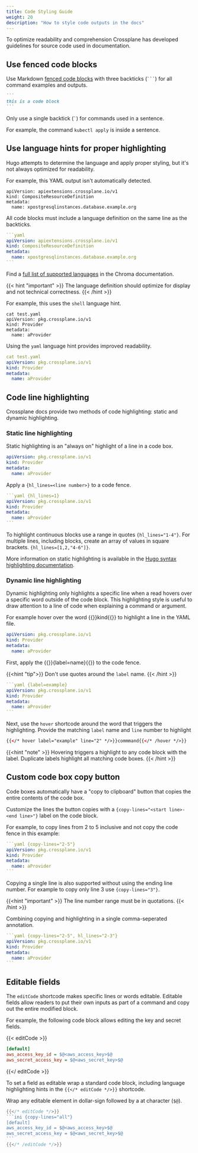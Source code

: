 ```yaml
---
title: Code Styling Guide
weight: 20
description: "How to style code outputs in the docs"
---
```


To optimize readability and comprehension Crossplane has developed guidelines
for source code used in documentation.


## Use fenced code blocks
Use Markdown [fenced code
blocks](https://www.markdownguide.org/extended-syntax/#fenced-code-blocks) with
three backticks (` ``` `) for
all command examples and outputs.

````markdown
```
this is a code block
```
````

Only use a single backtick (`` ` ``) for commands used in a sentence. 

For example, the command `kubectl apply` is inside a sentence. 

## Use language hints for proper highlighting
Hugo attempts to determine the language and apply proper styling, but it's
not always optimized for readability. 

For example, this YAML output isn't automatically detected.
```
apiVersion: apiextensions.crossplane.io/v1
kind: CompositeResourceDefinition
metadata:
  name: xpostgresqlinstances.database.example.org
```

All code blocks must include a language definition on the same line as the backticks.
````yaml
```yaml
apiVersion: apiextensions.crossplane.io/v1
kind: CompositeResourceDefinition
metadata:
  name: xpostgresqlinstances.database.example.org
```
````

Find a [full list of supported languages](https://github.com/alecthomas/chroma/#supported-languages) in the Chroma documentation.

{{< hint "important" >}}
The language definition should optimize for display and not technical correctness.
{{< /hint >}}

For example, this uses the `shell` language hint.

```shell
cat test.yaml
apiVersion: pkg.crossplane.io/v1
kind: Provider
metadata:
  name: aProvider
```

Using the `yaml` language hint provides improved readability. 
```yaml
cat test.yaml
apiVersion: pkg.crossplane.io/v1
kind: Provider
metadata:
  name: aProvider
```

## Code line highlighting
Crossplane docs provide two methods of code highlighting: static and dynamic highlighting.

### Static line highlighting
Static highlighting is an "always on" highlight of a line in a code box.
```yaml {hl_lines="1-3"}
apiVersion: pkg.crossplane.io/v1
kind: Provider
metadata:
  name: aProvider
```

Apply a `{hl_lines=<line number>}` to a code fence.
````yaml
```yaml {hl_lines=1}
apiVersion: pkg.crossplane.io/v1
kind: Provider
metadata:
  name: aProvider
```
````

To highlight continuous blocks use a range in quotes `{hl_lines="1-4"}`.
For multiple lines, including blocks, create an array of values in square brackets. `{hl_lines=[1,2,"4-6"]}`.

More information on static highlighting is available in the [Hugo syntax highlighting documentation](https://gohugo.io/content-management/syntax-highlighting/).

### Dynamic line highlighting
Dynamic highlighting only highlights a specific line when a read hovers over a specific word outside of the code block.
This highlighting style is useful to draw attention to a line of code when explaining a command or argument.

For example hover over the word {{<hover label="example1" line="2" >}}kind{{</hover>}} to highlight a line in the YAML file. 
```yaml {label=example1}
apiVersion: pkg.crossplane.io/v1
kind: Provider
metadata:
  name: aProvider
```

First, apply the {{<hover label="example" line="1" >}}{label=name}{{</hover >}} to the code fence.


{{<hint "tip">}}
Don't use quotes around the `label` name.
{{< /hint >}}


````yaml {label=example}
```yaml {label=example}
apiVersion: pkg.crossplane.io/v1
kind: Provider
metadata:
  name: aProvider
```
````

Next, use the `hover` shortcode around the word that triggers the highlighting. Provide the matching `label` name and `line` number to highlight

```html
{{</* hover label="example" line="2" */>}}commmand{{</* /hover */>}}
```

{{<hint "note" >}}
Hovering triggers a highlight to any code block with the label. Duplicate labels highlight all matching code boxes.
{{< /hint >}} 

## Custom code box copy button
Code boxes automatically have a "copy to clipboard" button that copies the entire contents of the code box. 

Customize the lines the button copies with a `{copy-lines="<start line>-<end line>"}` label on the code block.

For example, to copy lines from 2 to 5 inclusive and not copy the code fence in this example:

````yaml {copy-lines="2-5"}
```yaml {copy-lines="2-5"}
apiVersion: pkg.crossplane.io/v1
kind: Provider
metadata:
  name: aProvider
```
````

Copying a single line is also supported without using the ending line number. For example to copy only line 3 use `{copy-lines="3"}`.

{{<hint "important" >}}
The line number range must be in quotations.
{{< /hint >}}

Combining copying and highlighting in a single comma-seperated annotation. 
````yaml {copy-lines="2-5", hl_lines="2-3"}
```yaml {copy-lines="2-5", hl_lines="2-3"}
apiVersion: pkg.crossplane.io/v1
kind: Provider
metadata:
  name: aProvider
```
````

## Editable fields

The `editCode` shortcode makes specific lines or words editable. Editable fields allow readers to put their own inputs as part of a command and copy out the entire modified block. 

For example, the following code block allows editing the key and secret fields.

{{< editCode >}}
```ini {copy-lines="all"}
[default]
aws_access_key_id = $@<aws_access_key>$@
aws_secret_access_key = $@<aws_secret_key>$@
```
{{</ editCode >}}

To set a field as editable wrap a standard code block, including language highlighting hints in the `{{</* editCode */>}}` shortcode. 

Wrap any editable element in dollar-sign followed by a at character (`$@`).

````go
{{</* editCode */>}}
```ini {copy-lines="all"}
[default]
aws_access_key_id = $@<aws_access_key>$@
aws_secret_access_key = $@<aws_secret_key>$@
```
{{</* /editCode */>}}
````
